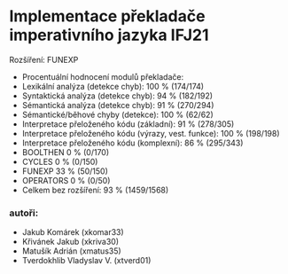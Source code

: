 # Implementace překladače imperativního jazyka IFJ21
Rozšíření: FUNEXP

- Procentuální hodnocení modulů překladače:
- Lexikální analýza (detekce chyb): 100 % (174/174)
- Syntaktická analýza (detekce chyb): 94 % (182/192)
- Sémantická analýza (detekce chyb): 91 % (270/294)
- Sémantické/běhové chyby (detekce): 100 % (62/62)
- Interpretace přeloženého kódu (základní): 91 % (278/305)
- Interpretace přeloženého kódu (výrazy, vest. funkce): 100 % (198/198)
- Interpretace přeloženého kódu (komplexní): 86 % (295/343)
- BOOLTHEN 0 % (0/170)
- CYCLES 0 % (0/150)
- FUNEXP 33 % (50/150)
- OPERATORS 0 % (0/50)
- Celkem bez rozšíření: 93 % (1459/1568)



### autoři:
- Jakub Komárek (xkomar33) 
- Křivánek Jakub (xkriva30) 
- Matušík Adrián (xmatus35) 
- Tverdokhlib Vladyslav V. (xtverd01) 

 
